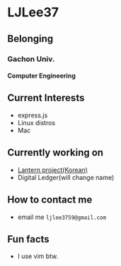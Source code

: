 # LJLee37
## Belonging
### Gachon Univ.
#### Computer Engineering
## Current Interests
- express.js
- Linux distros
- Mac
## Currently working on
- [Lantern project(Korean)](https://github.com/orgs/Team-Lantern)
- Digital Ledger(will change name)
## How to contact me
- email me `ljlee3759@gmail.com`
## Fun facts
- I use vim btw.

<!--
**LJLee37/LJLee37** is a ✨ _special_ ✨ repository because its `README.md` (this file) appears on your GitHub profile.

Here are some ideas to get you started:

- 🔭 I’m currently working on ...
- 🌱 I’m currently learning ...
- 👯 I’m looking to collaborate on ...
- 🤔 I’m looking for help with ...
- 💬 Ask me about ...
- 📫 How to reach me: ...
- 😄 Pronouns: ...
- ⚡ Fun fact: ...
-->
